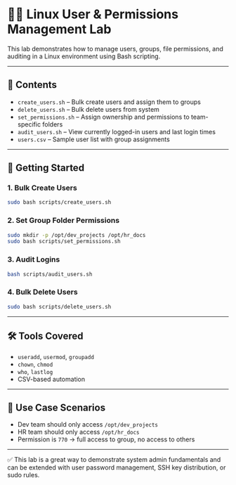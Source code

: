 # 🧑‍💻 Linux User & Permissions Management Lab

This lab demonstrates how to manage users, groups, file permissions, and auditing in a Linux environment using Bash scripting.

---

## 📂 Contents

- `create_users.sh` – Bulk create users and assign them to groups
- `delete_users.sh` – Bulk delete users from system
- `set_permissions.sh` – Assign ownership and permissions to team-specific folders
- `audit_users.sh` – View currently logged-in users and last login times
- `users.csv` – Sample user list with group assignments

---

## 🚀 Getting Started

### 1. Bulk Create Users

```bash
sudo bash scripts/create_users.sh
```

### 2. Set Group Folder Permissions

```bash
sudo mkdir -p /opt/dev_projects /opt/hr_docs
sudo bash scripts/set_permissions.sh
```

### 3. Audit Logins

```bash
bash scripts/audit_users.sh
```

### 4. Bulk Delete Users

```bash
sudo bash scripts/delete_users.sh
```

---

## 🛠 Tools Covered

- `useradd`, `usermod`, `groupadd`
- `chown`, `chmod`
- `who`, `lastlog`
- CSV-based automation

---

## 🔐 Use Case Scenarios

- Dev team should only access `/opt/dev_projects`
- HR team should only access `/opt/hr_docs`
- Permission is `770` → full access to group, no access to others

---

✅ This lab is a great way to demonstrate system admin fundamentals and can be extended with user password management, SSH key distribution, or sudo rules.
